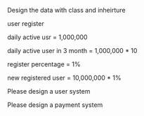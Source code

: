 Design the data with class and inheirture

user register

daily active usr = 1,000,000

daily active user in 3 month = 1,000,000 \* 10

register percentage = 1%

new registered user = 10,000,000 \* 1%







Please design a user system

Please design a payment system


